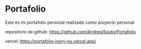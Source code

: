 # Portafolio
Este es mi portafolio personal realizado como proyecto personal

repositorio de github: https://github.com/AndresISouto/Portafolio

vercel: https://portafolio-ivory-nu.vercel.app/


